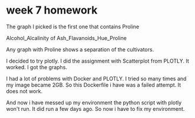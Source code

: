 # week 7 homework


The graph I picked is the first one that contains Proline

Alcohol_Alcalinity of Ash_Flavanoids_Hue_Proline


Any graph with Proline shows a separation of the cultivators.


I decided to try plotly.  I did the assignment with Scatterplot from PLOTLY.
It worked.  I got the graphs.

I had a lot of problems with Docker and PLOTLY.
I tried so many times and my image became 2GB.
So this Dockerfile i have was a failed attempt.
It does not work.

And now i have messed up my environment the python script with plotly won't run.
It did run a few days ago.  So now i have to fix my environment.


